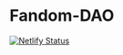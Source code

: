 # Fandom-DAO

[![Netlify Status](https://api.netlify.com/api/v1/badges/9bb64af2-13f1-434e-8ef3-c8d357f4f905/deploy-status)](https://app.netlify.com/sites/fandomdao/deploys)

